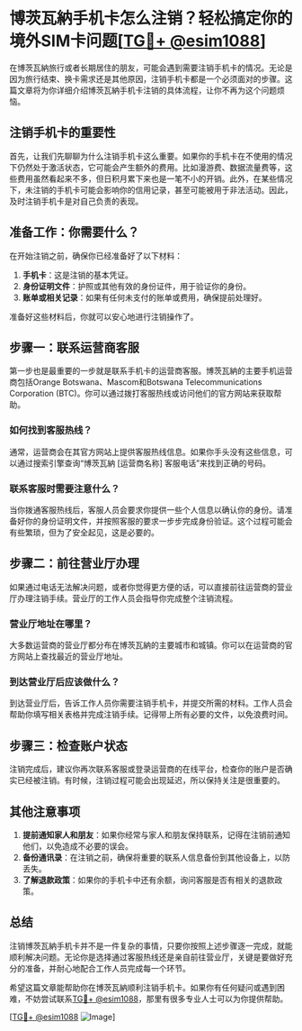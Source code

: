 # 博茨瓦納手机卡怎么注销？轻松搞定你的境外SIM卡问题[[TG💪+ @esim1088](https://t.me/s/esim1088)]

在博茨瓦納旅行或者长期居住的朋友，可能会遇到需要注销手机卡的情况。无论是因为旅行结束、换卡需求还是其他原因，注销手机卡都是一个必须面对的步骤。这篇文章将为你详细介绍博茨瓦納手机卡注销的具体流程，让你不再为这个问题烦恼。

## 注销手机卡的重要性

首先，让我们先聊聊为什么注销手机卡这么重要。如果你的手机卡在不使用的情况下仍然处于激活状态，它可能会产生额外的费用。比如漫游费、数据流量费等，这些费用虽然看起来不多，但日积月累下来也是一笔不小的开销。此外，在某些情况下，未注销的手机卡可能会影响你的信用记录，甚至可能被用于非法活动。因此，及时注销手机卡是对自己负责的表现。

## 准备工作：你需要什么？

在开始注销之前，确保你已经准备好了以下材料：

1. **手机卡**：这是注销的基本凭证。
2. **身份证明文件**：护照或其他有效的身份证件，用于验证你的身份。
3. **账单或相关记录**：如果有任何未支付的账单或费用，确保提前处理好。

准备好这些材料后，你就可以安心地进行注销操作了。

## 步骤一：联系运营商客服

第一步也是最重要的一步就是联系手机卡的运营商客服。博茨瓦納的主要手机运营商包括Orange Botswana、Mascom和Botswana Telecommunications Corporation (BTC)。你可以通过拨打客服热线或访问他们的官方网站来获取帮助。

### 如何找到客服热线？
通常，运营商会在其官方网站上提供客服热线信息。如果你手头没有这些信息，可以通过搜索引擎查询“博茨瓦納 [运营商名称] 客服电话”来找到正确的号码。

### 联系客服时需要注意什么？
当你拨通客服热线后，客服人员会要求你提供一些个人信息以确认你的身份。请准备好你的身份证明文件，并按照客服的要求一步步完成身份验证。这个过程可能会有些繁琐，但为了安全起见，这是必要的。

## 步骤二：前往营业厅办理

如果通过电话无法解决问题，或者你觉得更方便的话，可以直接前往运营商的营业厅办理注销手续。营业厅的工作人员会指导你完成整个注销流程。

### 营业厅地址在哪里？
大多数运营商的营业厅都分布在博茨瓦納的主要城市和城镇。你可以在运营商的官方网站上查找最近的营业厅地址。

### 到达营业厅后应该做什么？
到达营业厅后，告诉工作人员你需要注销手机卡，并提交所需的材料。工作人员会帮助你填写相关表格并完成注销手续。记得带上所有必要的文件，以免浪费时间。

## 步骤三：检查账户状态

注销完成后，建议你再次联系客服或登录运营商的在线平台，检查你的账户是否确实已经被注销。有时候，注销过程可能会出现延迟，所以保持关注是很重要的。

## 其他注意事项

1. **提前通知家人和朋友**：如果你经常与家人和朋友保持联系，记得在注销前通知他们，以免造成不必要的误会。
2. **备份通讯录**：在注销之前，确保将重要的联系人信息备份到其他设备上，以防丢失。
3. **了解退款政策**：如果你的手机卡中还有余额，询问客服是否有相关的退款政策。

## 总结

注销博茨瓦納手机卡并不是一件复杂的事情，只要你按照上述步骤逐一完成，就能顺利解决问题。无论你是选择通过客服热线还是亲自前往营业厅，关键是要做好充分的准备，并耐心地配合工作人员完成每一个环节。

希望这篇文章能帮助你在博茨瓦納顺利注销手机卡。如果你有任何疑问或遇到困难，不妨尝试联系[TG💪+ @esim1088](https://t.me/s/esim1088)，那里有很多专业人士可以为你提供帮助。

[[TG💪+ @esim1088](https://t.me/s/esim1088) ![Image](https://i.postimg.cc/4NQfJmqS/Snipaste-2025-05-13-00-14-12.png)]